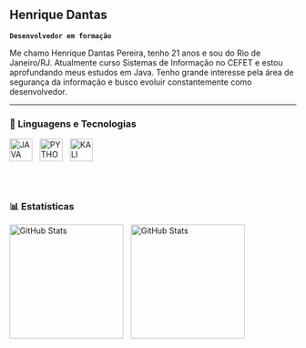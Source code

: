 ## Henrique Dantas

**`Desenvolvedor em formação`**

Me chamo Henrique Dantas Pereira, tenho 21 anos e sou do Rio de Janeiro/RJ. Atualmente curso Sistemas de Informação no CEFET e estou
aprofundando meus estudos em Java. Tenho grande interesse pela área de segurança da informação e busco evoluir
constantemente como desenvolvedor.

---

### 🤖 Linguagens e Tecnologias


<img align="left" alt="JAVA" title="JAVA" width="40" style="padding-right: 10px;" src="https://cdn.jsdelivr.net/gh/devicons/devicon@latest/icons/java/java-original.svg">
<img align="left" alt="PYTHON" title="PYTHON" width="40" style="padding-right: 10px;" src="https://cdn.jsdelivr.net/gh/devicons/devicon@latest/icons/python/python-original.svg">
<img align="left" alt="KALI LINUX" title="KALI LINUX" width="40" style="padding-right: 10px;" src="https://cdn.jsdelivr.net/gh/devicons/devicon@latest/icons/kalilinux/kalilinux-original.svg">

<br/>
<br/>
<br/>
<br/>
<br/>

### 📊 Estatísticas

<p>
  <img 
    align="left" 
    alt="GitHub Stats" 
    height="200" 
    style="padding-right: 10px;" 
    src="https://github-readme-stats.vercel.app/api?username=devriquedantas&show_icons=true&theme=tokyonight&locale=pt-br" 
  />
<img
align="left"
alt="GitHub Stats"
height="200"
src="https://github-readme-stats.vercel.app/api/top-langs/?username=devriquedantas&theme=tokyonight&layout=compact&custom_title=Tecnologias&langs_count=3&&locale=pt-br"
/>

</p>
